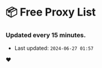 # :package: Free Proxy List
### Updated every 15 minutes.

- Last updated: `2024-06-27 01:57`

:heart:
